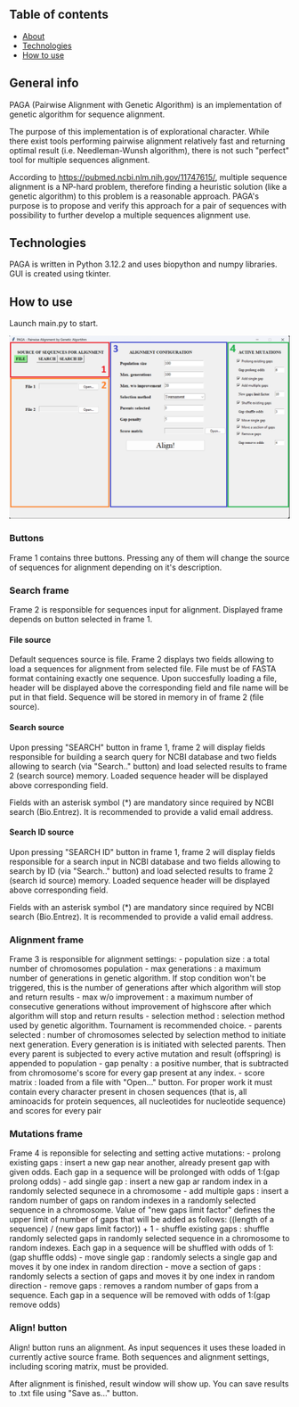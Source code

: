 ## Table of contents
* [About](#about)
* [Technologies](#technologies)
* [How to use](how-to-use)

## General info
PAGA (Pairwise Alignment with Genetic Algorithm) is an implementation of genetic algorithm for sequence alignment.

The purpose of this implementation is of explorational character. While there exist tools performing pairwise alignment relatively fast and returning optimal result (i.e. Needleman-Wunsh algorithm), there is not such "perfect" tool for multiple sequences alignment.

According to https://pubmed.ncbi.nlm.nih.gov/11747615/, multiple sequence alignment is a NP-hard problem, therefore finding a heuristic solution (like a genetic algorithm) to this problem is a reasonable approach. PAGA's purpose is to propose and verify this approach for a pair of sequences with possibility to further develop a multiple sequences alignment use.

## Technologies
PAGA is written in Python 3.12.2 and uses biopython and numpy libraries. GUI is created using tkinter.

## How to use

Launch main.py to start.

![Alt text](/README_images/Main_window.png?raw=true "Main window image")

### Buttons
Frame 1 contains three buttons. Pressing any of them will change the source of sequences for alignment depending on it's description.

### Search frame
Frame 2 is responsible for sequences input for alignment. Displayed frame depends on button selected in frame 1.

#### File source
Default sequences source is file. Frame 2 displays two fields allowing to load a sequences for alignment from selected file.
File must be of FASTA format containing exactly one sequence. Upon succesfully loading a file, header will be displayed above the corresponding field and file name will be put in that field. Sequence will be stored in memory in of frame 2 (file source).

#### Search source
Upon pressing "SEARCH" button in frame 1, frame 2 will display fields responsible for building a search query for NCBI database and
two fields allowing to search (via "Search.." button) and load selected results to frame 2 (search source) memory. Loaded sequence header will be displayed above corresponding field.

Fields with an asterisk symbol (*) are mandatory since required by NCBI search (Bio.Entrez). It is recommended to provide a valid email address.

#### Search ID source
Upon pressing "SEARCH ID" button in frame 1, frame 2 will display fields responsible for a search input in NCBI database and
two fields allowing to search by ID (via "Search.." button) and load selected results to frame 2 (search id source) memory. Loaded sequence header will be displayed above corresponding field.

Fields with an asterisk symbol (*) are mandatory since required by NCBI search (Bio.Entrez). It is recommended to provide a valid email address.

### Alignment frame
Frame 3 is responsible for alignment settings:
    - population size : a total number of chromosomes population
    - max generations : a maximum number of generations in genetic algorithm. If stop condition won't be triggered, this is the number of generations after which algorithm will stop and return results
    - max w/o improvement : a maximum number of consecutive generations without improvement of highscore after which algorithm will stop and return results
    - selection method : selection method used by genetic algorithm. Tournament is recommended choice.
    - parents selected : number of chromosomes selected by selection method to initiate next generation. Every generation is is initiated with selected parents. Then every parent is subjected to every active mutation and result (offspring) is appended to population
    - gap penalty : a positive number, that is subtracted from chromosome's score for every gap present at any index.
    - score matrix : loaded from a file with "Open..." button. For proper work it must contain every character present in chosen sequences (that is, all aminoacids for protein sequences, all nucleotides for nucleotide sequence) and scores for every pair

### Mutations frame
Frame 4 is reponsible for selecting and setting active mutations:
    - prolong existing gaps : insert a new gap near another, already present gap with given odds. Each gap in a sequence will be prolonged with odds of 1:(gap prolong odds)
    - add single gap : insert a new gap ar random index in a randomly selected sequnece in a chromosome
    - add multiple gaps : insert a random number of gaps on random indexes in a randomly selected sequence in a chromosome. Value of "new gaps limit factor" defines the upper limit of number of gaps that will be added as follows: ((length of a sequence) / (new gaps limit factor)) + 1
    - shuffle existing gaps : shuffle randomly selected gaps in randomly selected sequence in a chromosome to random indexes.
    Each gap in a sequence will be shuffled with odds of 1:(gap shuffle odds)
    - move single gap : randomly selects a single gap and moves it by one index in random direction
    - move a section of gaps : randomly selects a section of gaps and moves it by one index in random direction
    - remove gaps : removes a random number of gaps from a sequence. Each gap in a sequence will be removed with odds of 1:(gap remove odds)

### Align! button
Align! button runs an alignment. As input sequences it uses these loaded in currently active source frame. Both sequences and alignment settings, including scoring matrix, must be provided.

After alignment is finished, result window will show up. You can save results to .txt file using "Save as..." button.